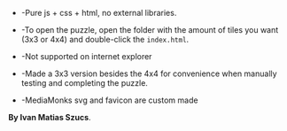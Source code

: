  - -Pure js + css + html, no external libraries.
   
 - -To open the puzzle, open the folder with the amount of tiles you want (3x3 or 4x4) and double-click the `index.html`.

 - -Not supported on internet explorer

 - -Made a 3x3 version besides the 4x4 for convenience when manually testing and completing the puzzle.
 
 - -MediaMonks svg and favicon are custom made

**By Ivan Matias Szucs**.
